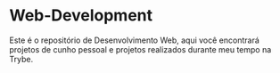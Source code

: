 # Web-Development
Este é o repositório de Desenvolvimento Web, aqui você encontrará projetos de cunho pessoal e projetos realizados durante meu tempo na Trybe.
